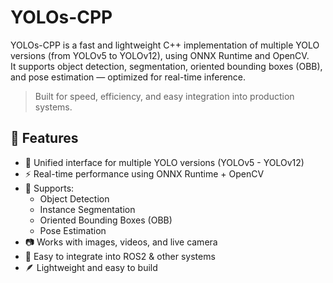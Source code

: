 # YOLOs-CPP

YOLOs-CPP is a fast and lightweight C++ implementation of multiple YOLO versions (from YOLOv5 to YOLOv12), using ONNX Runtime and OpenCV.  
It supports object detection, segmentation, oriented bounding boxes (OBB), and pose estimation — optimized for real-time inference.

> Built for speed, efficiency, and easy integration into production systems.

## 🚀 Features

- 🧠 Unified interface for multiple YOLO versions (YOLOv5 - YOLOv12)
- ⚡ Real-time performance using ONNX Runtime + OpenCV
- 🎯 Supports:
  - Object Detection
  - Instance Segmentation
  - Oriented Bounding Boxes (OBB)
  - Pose Estimation
- 📷 Works with images, videos, and live camera
- 🧩 Easy to integrate into ROS2 & other systems
- 🪶 Lightweight and easy to build
